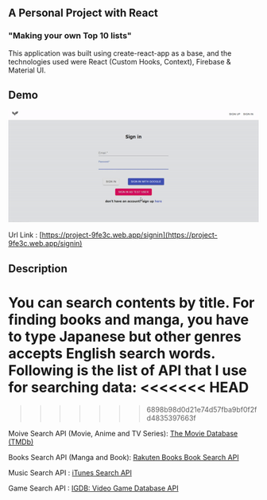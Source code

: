 ## A Personal Project with React

### "Making your own Top 10 lists"  

This application was built using create-react-app as a base, and the technologies used were React (Custom Hooks, Context), Firebase & Material UI.

## Demo


![Application Demo](demo/demo.gif)

Url Link : [https://project-9fe3c.web.app/signin](https://project-9fe3c.web.app/signin)


## Description

You can search contents by title. For finding books and manga, you have to type Japanese but other genres accepts English search words. Following is the list of API that I use for searching data:
<<<<<<< HEAD
=======

>>>>>>> 6898b98d0d21e74d57fba9bf0f2fd4835397663f

Moive Search API (Movie, Anime and TV Series): [The Movie Database (TMDb)](https://developers.themoviedb.org/3/search/search-movies)

Books Search API (Manga and Book): [Rakuten Books Book Search API](https://webservice.rakuten.co.jp/api/booksbooksearch/)

Music Search API : [iTunes Search API](https://affiliate.itunes.apple.com/resources/documentation/itunes-store-web-service-search-api/)

Game Search API : [
IGDB: Video Game Database API](https://www.igdb.com/api)
